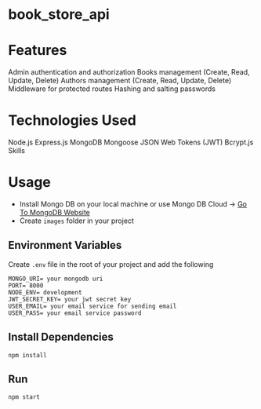 # book_store_api
# Features
Admin authentication and authorization
Books management (Create, Read, Update, Delete)
Authors management (Create, Read, Update, Delete)
Middleware for protected routes
Hashing and salting passwords


# Technologies Used
Node.js
Express.js
MongoDB
Mongoose
JSON Web Tokens (JWT)
Bcrypt.js
Skills


# Usage
- Install Mongo DB on your local machine or use Mongo DB Cloud -> [Go To MongoDB Website](https://www.mongodb.com)
- Create `images` folder in your project

## Environment Variables
Create `.env` file in the root of your project and add the following

```
MONGO_URI= your mongodb uri
PORT= 8000
NODE_ENV= development
JWT_SECRET_KEY= your jwt secret key
USER_EMAIL= your email service for sending email
USER_PASS= your email service password
```

## Install Dependencies
```
npm install
```

## Run
```
npm start
```

